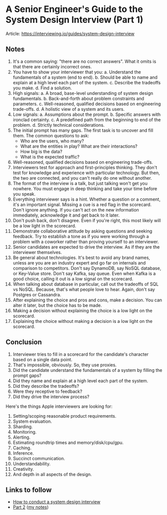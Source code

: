 # A Senior Engineer's Guide to the System Design Interview (Part 1)

Article: <https://interviewing.io/guides/system-design-interview>

## Notes

1. It's a common saying: "there are no correct answers".
   What it omits is that there are certainly incorrect ones.
2. You have to show your interviewer that you:
    a. Understand the fundamentals of a system (end to end).
    b. Should be able to name and explain at a high level each part of the system.
    c. Describe the tradeoffs you make.
    d. Find a solution.
3. High signals:
    a. A broad, base-level understanding of system design fundamentals.
    b. Back-and-forth about problem constraints and parameters.
    c. Well-reasoned, qualified decisions based on engineering trade-offs.
    d. A holistic view of a system and its users.
4. Low signals:
    a. Assumptions about the prompt.
    b. Specific answers with ironclad certainty.
    c. A predefined path from the beginning to end of the problem.
    d. Strictly technical considerations.
5. The initial prompt has many gaps. The first task is to uncover and fill them.
   The common questions to ask:
   - Who are the users, who many?
   - What are the entities in play? What are their interactions?
   - How big is the data?
   - What is the expected traffic?
6. Well-reasoned, qualified decisions based on engineering trade-offs.
7. Interviewers test for approach and first-principles thinking.
   They don't test for knowledge and experience with particular technology.
   But then, the two are connected, and you can't really do one without another.
8. The format of the interview is a talk, but just talking won't get you nowhere.
   You must engage in deep thinking and take your time before you speak.
9. Everything interviewer says is a hint.
   Whether a question or a comment, it's an important signal.
   Missing a cue is a red flag in the scorecard.
   Don't ignore anything.
   If you can't act on the new information immediately, acknowledge it and get back to it later.
10. Don't push back, don't disagree.
    Even if you're right, this most likely will be a low light in the scorecard.
11. Demonstrate collaborative attitude by asking questions and seeking feedback.
    Try to establish a tone as if you were working through a problem with a coworker rather than proving yourself to an interviewer.
12. Senior candidates are expected to drive the interview.
    As if they are the interviewer themselves.
13. Be general about technologies.
    It's best to avoid any brand names, unless are you are an industry expert and go far on internals and comparison to competitors.
    Don't say DynamoDB, say NoSQL database, or Key-Value store.
    Don't say Kafka, say queue.
    Even when Kafka is a good choice, calling it out is a low signal on the scorecard.
14. When talking about database in particular, call out the tradeoffs of SQL vs NoSQL.
    Because, that's what people love to hear.
    Again, don't say Postgres or Cassandra.
15. After explaining the choice and pros and cons, make a decision.
    You can alter it later, but the choice has to be made.
16. Making a decision without explaining the choice is a low light on the scorecard.
17. Explaining the choice without making a decision is a low light on the scorecard.

## Conclusion

1. Interviewer tries to fill in a scorecard for the candidate's character based on a single data point.
2. That's impossible, obviously. So, they use proxies.
3. Did the candidate understand the fundamentals of a system by filling the prompt gaps?
4. Did they name and explain at a high level each part of the system.
5. Did they describe the tradeoffs?
6. Were they receptive to feedback?
7. Did they drive the interview process?

Here's the things Apple interviewers are looking for:
1. Setting/scoping reasonable product requirements.
2. System evaluation.
3. Sharding.
4. Monitoring.
5. Alerting.
6. Estimating roundtrip times and memory/disk/cpu/gpu.
7. Caching.
8. Inference.
9. Succinct communication.
10. Understandability.
11. Creativity.
12. And depth in all aspects of the design.

## Links to follow

- [How to conduct a system design interview](https://robertovitillo.com/how-to-conduct-a-system-design-interview/)
- [Part 2](https://interviewing.io/guides/system-design-interview/part-two) ([my notes](/17_notes/20-a_senior_engineer_s_guide_to_the_system_design_interview_p2.md))
